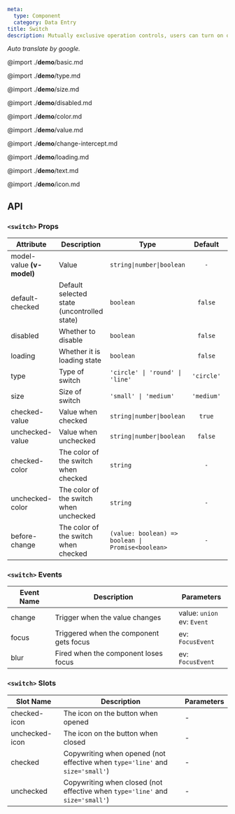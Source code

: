```yaml
meta:
  type: Component
  category: Data Entry
title: Switch
description: Mutually exclusive operation controls, users can turn on or turn off a certain function.
```

*Auto translate by google.*

@import ./__demo__/basic.md

@import ./__demo__/type.md

@import ./__demo__/size.md

@import ./__demo__/disabled.md

@import ./__demo__/color.md

@import ./__demo__/value.md

@import ./__demo__/change-intercept.md

@import ./__demo__/loading.md

@import ./__demo__/text.md

@import ./__demo__/icon.md

## API


### `<switch>` Props

|Attribute|Description|Type|Default|version|
|---|---|---|:---:|:---|
|model-value **(v-model)**|Value|`string\|number\|boolean`|`-`||
|default-checked|Default selected state (uncontrolled state)|`boolean`|`false`||
|disabled|Whether to disable|`boolean`|`false`||
|loading|Whether it is loading state|`boolean`|`false`||
|type|Type of switch|`'circle' \| 'round' \| 'line'`|`'circle'`||
|size|Size of switch|`'small' \| 'medium'`|`'medium'`||
|checked-value|Value when checked|`string\|number\|boolean`|`true`|2.12.0|
|unchecked-value|Value when unchecked|`string\|number\|boolean`|`false`|2.12.0|
|checked-color|The color of the switch when checked|`string`|`-`|2.12.0|
|unchecked-color|The color of the switch when unchecked|`string`|`-`|2.12.0|
|before-change|The color of the switch when checked|`(value: boolean) => boolean \| Promise<boolean>`|`-`|2.12.0|
### `<switch>` Events

|Event Name|Description|Parameters|
|---|---|---|
|change|Trigger when the value changes|value: `union`<br>ev: `Event`|
|focus|Triggered when the component gets focus|ev: `FocusEvent`|
|blur|Fired when the component loses focus|ev: `FocusEvent`|
### `<switch>` Slots

|Slot Name|Description|Parameters|
|---|---|---|
|checked-icon|The icon on the button when opened|-|
|unchecked-icon|The icon on the button when closed|-|
|checked|Copywriting when opened (not effective when `type='line'` and `size='small'`)|-|
|unchecked|Copywriting when closed (not effective when `type='line'` and `size='small'`)|-|


